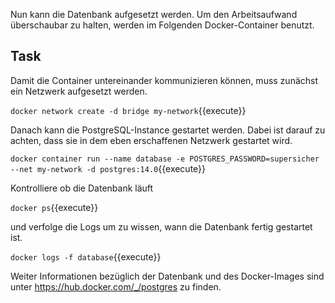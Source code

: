 Nun kann die Datenbank aufgesetzt werden. Um den Arbeitsaufwand überschaubar zu halten, werden im Folgenden Docker-Container benutzt.

## Task

Damit die Container untereinander kommunizieren können, muss zunächst ein Netzwerk aufgesetzt werden.

`docker network create -d bridge my-network`{{execute}}

Danach kann die PostgreSQL-Instance gestartet werden. Dabei ist darauf zu achten, dass sie in dem eben erschaffenen Netzwerk gestartet wird.

`docker container run --name database -e POSTGRES_PASSWORD=supersicher --net my-network -d postgres:14.0`{{execute}}

Kontrolliere ob die Datenbank läuft

`docker ps`{{execute}}

und verfolge die Logs um zu wissen, wann die Datenbank fertig gestartet ist.

`docker logs -f database`{{execute}}

Weiter Informationen bezüglich der Datenbank und des Docker-Images sind unter https://hub.docker.com/_/postgres zu finden.